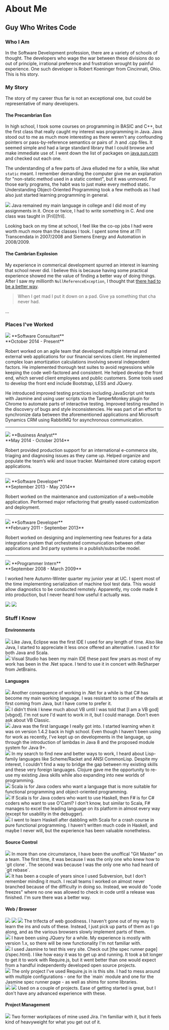 # About Me

## Guy Who Writes Code

### Who I Am

In the Software Development profession, there are a variety of schools of thought. The developers who wage the war between these divisions do so out of principle, irrational preference and frustration wrought by painful experience. One such developer is Robert Koeninger from Cincinnati, Ohio. This is his story.

### My Story

The story of my career thus far is not an exceptional one, but could be representative of many developers.

#### The Precambrian Eon

In high school, I took some courses on programming in BASIC and C++, but the first class that really caught my interest was programming in Java. Java stood out to me as much more interesting as there weren't any confounding pointers or pass-by-reference semantics or pairs of .h and .cpp files. It seemed simple and had a large standard library that I could browse and make immediate use of. I went down the list of packages on [java.sun.com][javadoc] and checked out each one.

The understanding of a few parts of Java elluded me for a while, like what `static` meant. I remember demanding the computer give me an explanation for "non-static method used in a static context", but it was unmoved. For those early programs, the habit was to just make every method static. Understanding Object-Oriented Programming took a few methods as I had also just started learning programming in general.

<img src="/logos/uc_icon.svg" class="heading" />
Java remained my main language in college and I did most of my assignments in it. Once or twice, I had to write something in C. And one class was taught in [Fril][fril].

Looking back on my time at school, I feel like the co-op jobs I had were worth much more than the classes I took. I spent some time at ITI Transcendata in 2007/2008 and Siemens Energy and Automation in 2008/2009.

#### The Cambrian Explosion

My experience in commerical development spurred an interest in learning that school never did. I believe this is because having some practical experience showed me the value of finding a better way of doing things. After I saw my millionth `NullReferenceException`, I thought that [there had to be a better way][null].

> When I get mad I put it down on a pad. Give ya something that cha never had.

...

### Places I've Worked

<img src="/logos/sds.svg" class="heading" />
**Software Consultant**<br />**October 2014 - Present**

Robert worked on an agile team that developed multiple internal and external web applications for our financial services client. He implemented complex loan amortization calculations involving several independent factors. He implemented thorough test suites to avoid regressions while keeping the code well-factored and consistent. He helped develop the front end, which served client employees and public customers. Some tools used to develop the front end include Bootstrap, LESS and JQuery.

He introduced improved testing practices including JavaScript unit tests with Jasmine and using user scripts via the TamperMonkey plugin for Chrome to automate parts of interactive testing. Improved testing resulted in the discovery of bugs and style inconsistencies. He was part of an effort to synchronize data between the aforementioned applications and Microsoft Dynamics CRM using RabbitMQ for asynchronous communication.

---

<img src="/logos/cengage.svg" class="heading" />
**Business Analyst**<br />**May 2014 - October 2014**

Robert provided production support for an international e-commerce site, triaging and diagnosing issues as they came up. Helped organize and populate the team’s wiki and issue tracker. Maintained store catalog export applications.

---

<img src="/logos/apexCovantage.svg" class="heading" />
**Software Developer**<br />**September 2013 - May 2014**

Robert worked on the maintenance and customization of a web+mobile application. Performed major refactoring that greatly eased customization and deployment.

---

<img src="/logos/reyrey.svg" class="heading" />
**Software Developer**<br />**February 2011 - September 2013**

Robert worked on designing and implementing new features for a data integration system that orchestrated communication between other applications and 3rd party systems in a publish/subscribe model.

---

<img src="/logos/siemens_logo.svg" class="heading" />
**Programmer Intern**<br />**September 2008 - March 2009**

I worked here Autumn-Winter quarter my junior year at UC. I spent most of the time implementing serialization of machine tool test data. This would allow diagnostics to be conducted remotely. Apparently, my code made it into production, but I never heard how useful it actually was.

<div class="icon-set">
    <img src="/logos/vs.svg" class="detail" />
    <img src="/logos/xml.svg" class="detail" />
</div>

### Stuff I Know

#### Environments

<img src="/logos/eclipse_icon.svg" class="inset-left" />
Like Java, Eclipse was the first IDE I used for any length of time. Also like Java, I started to appreciate it less once offered an alternative. I used it for both Java and Scala.

<div style="clear:both" />

<img src="/logos/vs.svg" class="inset-left" />
Visual Studio has been my main IDE these past few years as most of my work has been in the .Net space. I tend to use it in concert with ReSharper from JetBrains.

#### Languages

<img src="/logos/csharp.svg" class="inset-left" />
Another consequence of working in .Net for a while is that C# has become my main working language. I was resistant to some of the details at first coming from Java, but I have come to prefer it.

<div style="clear:both" />

<img src="/logos/vbnet.svg" class="inset-left" />
I didn't think I knew much about VB until I was told that [I am a VB god][vbgod]. I'm not sure I'd want to work in it, but I could manage. Don't even ask about VB Classic.

<div style="clear:both" />

<img src="/logos/java.svg" class="inset-left" />
Java was the first language I really got into. I started learning when it was on version 1.4.2 back in high school. Even though I haven't been using for work as recently, I've kept up on developments in the language, up through the introduction of lambdas in Java 8 and the proposed module system for Java 9+.

<div style="clear:both" />

<img src="/logos/clojure.svg" class="inset-left" />
In my search to find new and better ways to work, I heard about Lisp-family languages like Scheme/Racket and ANSI CommonLisp. Despite my interest, I couldn't find a way to bridge the gap between my existing skills and these very foreign languages. Clojure gave me the opportunity to re-use my existing Java skills while also expanding into new worlds of programming.

<div style="clear:both" />

<img src="/logos/scala.svg" class="inset-left" />
Scala is for Java coders who want a language that is more suitable for functional programming and object-oriented programming.

<div style="clear:both" />

<img src="/logos/fsharp.svg" class="inset-left" />
If Scala is for Java coders who want to use Haskell, then F# is for C# coders who want to use O'Caml? I don't know, but similar to Scala, F# manages to excel the leading language on its platform in almost every way (except for usability in the debugger).

<div style="clear:both" />

<img src="/logos/haskell.svg" class="inset-left" />
I went to learn Haskell after dabbling with Scala for a crash course in pure functional programming. I haven't written much code in Haskell, and maybe I never will, but the experience has been valuable nonetheless.

#### Source Control

<img src="/logos/git.svg" class="inset-left" />
In more than one circumstance, I have been the unoffical "Git Master" on a team. The first time, it was because I was the only one who knew how to `git clone`. The second was because I was the only one who had heard of `git rebase`.

<div style="clear:both" />

<img src="/logos/svn.svg" class="inset-left" />
It has been a couple of years since I used Subversion, but I don't remember minding it much. I recall teams I worked on almost never branched because of the difficulty in doing so. Instead, we would do "code freezes" where no one was allowed to check in code until a release was finished. I'm sure there was a better way.

#### Web / Browser

<img src="/logos/html.svg" class="inset-left" />
<img src="/logos/css.svg" class="inset-left" />
<img src="/logos/javascript.svg" class="inset-left" />
The trifecta of web goodiness. I haven't gone out of my way to learn the ins and outs of these. Instead, I just pick up parts of them as I go along, and as the various browsers slowly implement parts of them.

<div style="clear:both" />

<img src="/logos/jquery_icon.svg" class="inset-left" />
I have been using JQuery for a while. My experience is mostly with version 1.x, so there will be new functionality I'm not familiar with.

<div style="clear:both" />

<img src="/logos/jasmine.svg" class="inset-left" />
I used Jasmine to test this very site. Check out [the spec runner page](/spec.html). I like how easy it was to get up and running. It took a bit longer to get it to work with Require.js, but it went better than one would expect from a handful independently developed open source projects.

<div style="clear:both" />

<img src="/logos/requirejs_icon.svg" class="inset-left" />
The only project I've used Require.js in is this site. I had to mess around with multiple configurations - one for the `main` module and one for the Jasmine spec runner page - as well as shims for some libraries.

<div style="clear:both" />

<img src="/logos/nodejs.svg" class="inset-left" />
<img src="/logos/npm.svg" class="inset-left" />
Used on a couple of projects. Ease of getting started is great, but I don't have any advanced experience with these.

#### Project Management

<img src="/logos/jira_icon.svg" class="inset-left" />
Two former workplaces of mine used Jira. I'm familiar with it, but it feels kind of heavyweight for what you get out of it.

[javadoc]: //docs.oracle.com/javase/8/docs/api/ "Java API Docs"
[vbgod]: /?vbgod "I Am A VB God"
[null]: /?sure "Dealing with NullReferenceExceptions in C#"
[fril]: //en.wikipedia.org/wiki/Fril "Fril Language"
